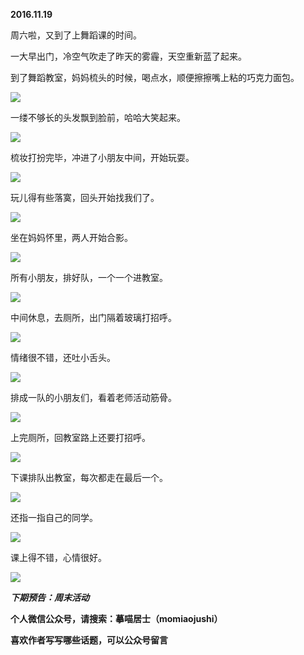 
          
            
**2016.11.19**

周六啦，又到了上舞蹈课的时间。

一大早出门，冷空气吹走了昨天的雾霾，天空重新蓝了起来。

到了舞蹈教室，妈妈梳头的时候，喝点水，顺便擦擦嘴上粘的巧克力面包。




![](//upload-images.jianshu.io/upload_images/51001-b17f848301330bf5.jpg)




一缕不够长的头发飘到脸前，哈哈大笑起来。




![](//upload-images.jianshu.io/upload_images/51001-a4f910d4be698356.jpg)




梳妆打扮完毕，冲进了小朋友中间，开始玩耍。




![](//upload-images.jianshu.io/upload_images/51001-6a7352c7f81839ba.jpg)




玩儿得有些落寞，回头开始找我们了。




![](//upload-images.jianshu.io/upload_images/51001-25e7a1305fa95d09.jpg)




坐在妈妈怀里，两人开始合影。




![](//upload-images.jianshu.io/upload_images/51001-4dc40236878594a5.jpg)




所有小朋友，排好队，一个一个进教室。




![](//upload-images.jianshu.io/upload_images/51001-f204ce15db51cd47.jpg)




中间休息，去厕所，出门隔着玻璃打招呼。




![](//upload-images.jianshu.io/upload_images/51001-160ac73e78437dce.jpg)




情绪很不错，还吐小舌头。




![](//upload-images.jianshu.io/upload_images/51001-316347dc63d76e46.jpg)




排成一队的小朋友们，看着老师活动筋骨。




![](//upload-images.jianshu.io/upload_images/51001-253bffd3d752371c.jpg)




上完厕所，回教室路上还要打招呼。




![](//upload-images.jianshu.io/upload_images/51001-cd40fb5a43b603bb.jpg)




下课排队出教室，每次都走在最后一个。




![](//upload-images.jianshu.io/upload_images/51001-0bbaf92b2fae9e68.jpg)




还指一指自己的同学。




![](//upload-images.jianshu.io/upload_images/51001-5a23fadc0efeadbf.jpg)




课上得不错，心情很好。




![](//upload-images.jianshu.io/upload_images/51001-8250d750b5e508f2.jpg)





***下期预告：周末活动***


**个人微信公众号，请搜索：摹喵居士（momiaojushi）**

**喜欢作者写写哪些话题，可以公众号留言**

          
        
